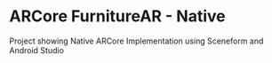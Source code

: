 # ARCore FurnitureAR - Native
 Project showing Native ARCore Implementation using Sceneform and Android Studio

